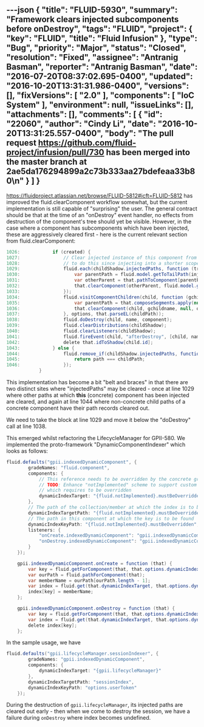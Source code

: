 ---json
{
  "title": "FLUID-5930",
  "summary": "Framework clears injected subcomponents before onDestroy",
  "tags": "FLUID",
  "project": {
    "key": "FLUID",
    "title": "Fluid Infusion"
  },
  "type": "Bug",
  "priority": "Major",
  "status": "Closed",
  "resolution": "Fixed",
  "assignee": "Antranig Basman",
  "reporter": "Antranig Basman",
  "date": "2016-07-20T08:37:02.695-0400",
  "updated": "2016-10-20T13:31:31.986-0400",
  "versions": [],
  "fixVersions": [
    "2.0"
  ],
  "components": [
    "IoC System"
  ],
  "environment": null,
  "issueLinks": [],
  "attachments": [],
  "comments": [
    {
      "id": "22060",
      "author": "Cindy Li",
      "date": "2016-10-20T13:31:25.557-0400",
      "body": "The pull request <https://github.com/fluid-project/infusion/pull/730> has been merged into the master branch at 2ae5da176294899a2c73b333aa27bdefeaa33b80\n"
    }
  ]
}
---
<https://fluidproject.atlassian.net/browse/FLUID-5812#icft=FLUID-5812> has improved the fluid.clearComponent workflow somewhat, but the current implementation is still capable of "surprising" the user. The general contract should be that at the time of an "onDestroy" event handler, no effects from destruction of the component's tree should yet be visible. However, in the case where a component has subcomponents which have been injected, these are aggressively cleared first - here is the current relevant section from fluid.clearComponent:

```java
1026:            if (created) {
1027:                // Clear injected instance of this component from all other paths - historically we didn't bother
1028:                // to do this since injecting into a shorter scope is an error - but now we have resolveRoot area
1029:                fluid.each(childShadow.injectedPaths, function (troo, injectedPath) {
1030:                    var parentPath = fluid.model.getToTailPath(injectedPath);
1031:                    var otherParent = that.pathToComponent[parentPath];
1032:                    that.clearComponent(otherParent, fluid.model.getTailPath(injectedPath), child);
1033:                });
1034:                fluid.visitComponentChildren(child, function (gchild, gchildname, segs, i) {
1035:                    var parentPath = that.composeSegments.apply(null, segs.slice(0, i));
1036:                    that.clearComponent(child, gchildname, null, options, true, parentPath);
1037:                }, options, that.parseEL(childPath));
1038:                fluid.doDestroy(child, name, component);
1039:                fluid.clearDistributions(childShadow);
1040:                fluid.clearListeners(childShadow);
1041:                fluid.fireEvent(child, "afterDestroy", [child, name, component]);
1042:                delete that.idToShadow[child.id];
1043:            } else {
1044:                fluid.remove_if(childShadow.injectedPaths, function (troo, path) {
1045:                    return path === childPath;
1046:                });
            }
```

This implementation has become a bit "belt and braces" in that there are two distinct sites where "injectedPaths" may be cleared - once at line 1029 where other paths at which **this** (concrete) component has been injected are cleared, and again at line 1044 where non-concrete child paths of a concrete component have their path records cleared out.

We need to take the block at line 1029 and move it below the "doDestroy" call at line 1038.

This emerged whilst refactoring the LifecycleManager for GPII-580. We implemented the proto-framework "DynamicComponentIndexer" which looks as follows:

```java
fluid.defaults("gpii.indexedDynamicComponent", {
        gradeNames: "fluid.component",
        components: {
            // This reference needs to be overridden by the concrete grade user
            // TODO: Enhance "notImplemented" scheme to support custom messages when user has not overridden material
            // which requires to be overridden
            dynamicIndexTarget: "{fluid.notImplemented}.mustBeOverridden",
        },
        // The path of the collection/member at which the index is to be held
        dynamicIndexTargetPath: "{fluid.notImplemented}.mustBeOverridden",
        // The path in this component at which the key is to be found
        dynamicIndexKeyPath: "{fluid.notImplemented}.mustBeOverridden",
        listeners: {
            "onCreate.indexedDynamicComponent": "gpii.indexedDynamicComponent.onCreate",
            "onDestroy.indexedDynamicComponent": "gpii.indexedDynamicComponent.onDestroy"
        }
    });

    gpii.indexedDynamicComponent.onCreate = function (that) {
        var key = fluid.getForComponent(that, that.options.dynamicIndexKeyPath);
        var ourPath = fluid.pathForComponent(that);
        var memberName = ourPath[ourPath.length - 1];
        var index = fluid.get(that.dynamicIndexTarget, that.options.dynamicIndexTargetPath);
        index[key] = memberName;
    };

    gpii.indexedDynamicComponent.onDestroy = function (that) {
        var key = fluid.getForComponent(that, that.options.dynamicIndexKeyPath);
        var index = fluid.get(that.dynamicIndexTarget, that.options.dynamicIndexTargetPath);
        delete index[key];
    };
```

In the sample usage, we have

```java
fluid.defaults("gpii.lifecycleManager.sessionIndexer", {
        gradeNames: "gpii.indexedDynamicComponent",
        components: {
            dynamicIndexTarget: "{gpii.lifecycleManager}"
        },
        dynamicIndexTargetPath: "sessionIndex",
        dynamicIndexKeyPath: "options.userToken"
    });
```

During the destruction of `gpii.lifecycleManager`, its injected paths are cleared out early - then when we come to destroy the session, we have a failure during `onDestroy` where index becomes undefined.

        